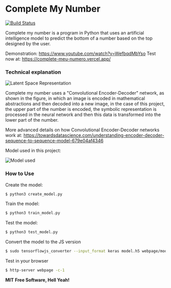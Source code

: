 # Complete My Number

[![Build Status](https://travis-ci.org/joemccann/dillinger.svg?branch=master)](https://travis-ci.org/joemccann/dillinger)

Complete my number is a program in Python that uses an artificial intelligence model to predict the bottom of a number based on the top designed by the user.

Demonstration: https://www.youtube.com/watch?v=WefbqdMbYso
Test now at: https://complete-meu-numero.vercel.app/

### Technical explanation

![Latent Space Representation](https://miro.medium.com/max/3200/0*kHJ_LsPi-jz_CreZ.png)


Complete my number uses a "Convolutional Encoder-Decoder" network, as shown in the figure, in which an image is encoded in mathematical abstractions and then decoded into a new image, in the case of this project, the upper part of the number is encoded, the symbolic representation is processed in the neural network and then this data is transformed into the lower part of the number.

More advanced details on how Convolutional Encoder-Decoder networks work at: https://towardsdatascience.com/understanding-encoder-decoder-sequence-to-sequence-model-679e04af4346

Model used in this project:

![Model used](https://i.ibb.co/X4rFR0Q/download-10.png)

### How to Use

Create the model:
```sh
$ python3 create_model.py
```

Train the model:
```sh
$ python3 train_model.py
```

Test the model:
```sh
$ python3 test_model.py
```

Convert the model to the JS version 
```sh
$ sudo tensorflowjs_converter --input_format keras model.h5 webpage/model
```

Test in your browser
```sh
$ http-server webpage -c-1 
```

**MIT**
**Free Software, Hell Yeah!**